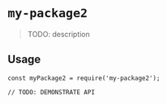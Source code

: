 # `my-package2`

> TODO: description

## Usage

```
const myPackage2 = require('my-package2');

// TODO: DEMONSTRATE API
```
